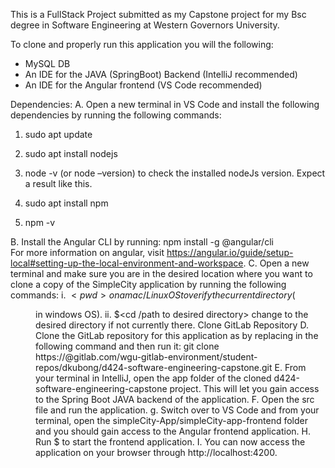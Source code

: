 This is a FullStack Project submitted as my Capstone project for my Bsc degree in Software Engineering at Western Governors University.

To clone and properly run this application you will the following:

- MySQL DB
- An IDE for the JAVA (SpringBoot) Backend (IntelliJ recommended)
- An IDE for the Angular frontend (VS Code recommended)



Dependencies:
A.	Open a new terminal in VS Code and install the following dependencies by running the following commands:
1.	sudo apt update 
2.	sudo apt install nodejs
3.	node -v (or node –version) to check the installed nodeJs version. Expect a result like this. 
 
4.	sudo apt install npm
5.	npm -v 
  
B.	Install the Angular CLI by running: 
npm install -g @angular/cli   
For more information on angular, visit https://angular.io/guide/setup-local#setting-up-the-local-environment-and-workspace.
C.	Open a new terminal and make sure you are in the desired location where you want to clone a copy of the SimpleCity application by running the following commands:
i.	 $<pwd> on a mac/Linux OS to verify the current directory ($<dir> in windows OS).
ii.	$<cd /path to desired directory> change to the desired directory if not currently there. 
Clone GitLab Repository
D.	Clone the GitLab repository for this application as by replacing <username> in the following command and then run it: 
git clone https://<username>@gitlab.com/wgu-gitlab-environment/student-repos/dkubong/d424-software-engineering-capstone.git
E.	From your terminal in IntelliJ, open the app folder of the cloned d424-software-engineering-capstone project. This will let you gain access to the Spring Boot JAVA backend of the application. 
F.	Open the src file and run the application.
g.	Switch over to VS Code and from your terminal, open the simpleCity-App/simpleCity-app-frontend folder and you should gain access to the Angular frontend application. 
H.	Run $<ng serve> to start the frontend application.
I.	You can now access the application on your browser through http://localhost:4200.
